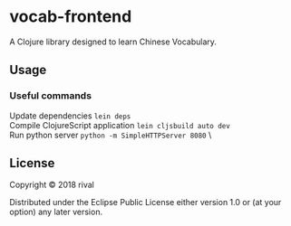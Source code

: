 # vocab-frontend

A Clojure library designed to learn Chinese Vocabulary.

## Usage

### Useful commands

Update dependencies ```lein deps```  \
Compile ClojureScript application ```lein cljsbuild auto dev``` \
Run python server ```python -m SimpleHTTPServer 8080``` \

## License

Copyright © 2018 rival

Distributed under the Eclipse Public License either version 1.0 or (at
your option) any later version.
